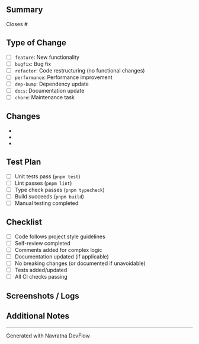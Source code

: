 ## Summary

<!-- Brief description of what this PR does -->

Closes #<!-- issue number -->

## Type of Change

<!-- Mark the relevant option with an 'x' -->

- [ ] `feature`: New functionality
- [ ] `bugfix`: Bug fix
- [ ] `refactor`: Code restructuring (no functional changes)
- [ ] `performance`: Performance improvement
- [ ] `dep-bump`: Dependency update
- [ ] `docs`: Documentation update
- [ ] `chore`: Maintenance task

## Changes

<!-- List the key changes made in this PR -->

-
-
-

## Test Plan

<!-- Describe how you tested these changes -->

- [ ] Unit tests pass (`pnpm test`)
- [ ] Lint passes (`pnpm lint`)
- [ ] Type check passes (`pnpm typecheck`)
- [ ] Build succeeds (`pnpm build`)
- [ ] Manual testing completed

## Checklist

- [ ] Code follows project style guidelines
- [ ] Self-review completed
- [ ] Comments added for complex logic
- [ ] Documentation updated (if applicable)
- [ ] No breaking changes (or documented if unavoidable)
- [ ] Tests added/updated
- [ ] All CI checks passing

## Screenshots / Logs

<!-- If applicable, add screenshots or logs -->

## Additional Notes

<!-- Any additional context, trade-offs, or considerations -->

---

Generated with Navratna DevFlow
